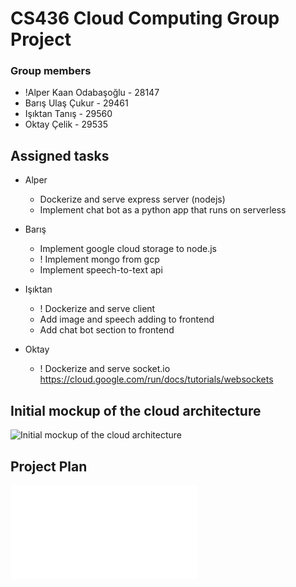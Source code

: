 # CS436 Cloud Computing Group Project

### Group members
* !Alper Kaan Odabaşoğlu - 28147
* Barış Ulaş Çukur - 29461
* Işıktan Tanış - 29560
* Oktay Çelik - 29535

## Assigned tasks

* Alper
    * Dockerize and serve express server (nodejs)
    * Implement chat bot as a python app that runs on serverless

* Barış
    * Implement google cloud storage to node.js
    * ! Implement mongo from gcp
    * Implement speech-to-text api

* Işıktan
    * ! Dockerize and serve client
    * Add image and speech adding to frontend
    * Add chat bot section to frontend

* Oktay
    * ! Dockerize and serve socket.io https://cloud.google.com/run/docs/tutorials/websockets


## Initial mockup of the cloud architecture

![Initial mockup of the cloud architecture](https://i.imgur.com/awlnXV7.png)

## Project Plan 

![Project Plan](./CS436%20Project%20Plan.pdf)
